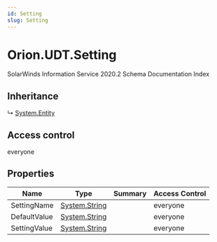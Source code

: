 ```yaml
---
id: Setting
slug: Setting
---
```


# Orion.UDT.Setting

SolarWinds Information Service 2020.2 Schema Documentation Index

## Inheritance

↳ [System.Entity](./../System/Entity)

## Access control

everyone

## Properties

| Name | Type | Summary | Access Control |
| ------ | ------ | ------ | ------ |
| SettingName | [System.String](https://docs.microsoft.com/en-us/dotnet/api/system.string) |  | everyone |
| DefaultValue | [System.String](https://docs.microsoft.com/en-us/dotnet/api/system.string) |  | everyone |
| SettingValue | [System.String](https://docs.microsoft.com/en-us/dotnet/api/system.string) |  | everyone |

